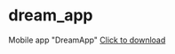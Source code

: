 # dream_app
Mobile app "DreamApp"
[Click to download](https://github.com/Pet315/dream_app/blob/main/DreamApp.apk)
